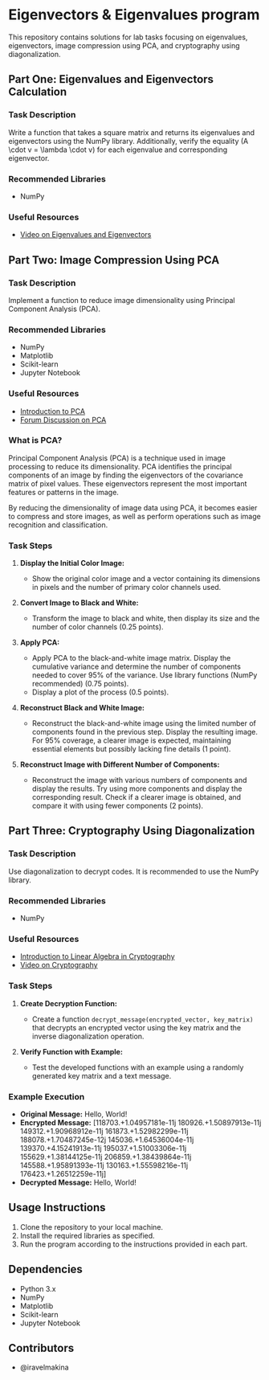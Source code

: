# Eigenvectors & Eigenvalues program

This repository contains solutions for lab tasks focusing on eigenvalues, eigenvectors, image compression using PCA, and cryptography using diagonalization.

## Part One: Eigenvalues and Eigenvectors Calculation

### Task Description
Write a function that takes a square matrix and returns its eigenvalues and eigenvectors using the NumPy library. Additionally, verify the equality \(A \cdot v = \lambda \cdot v\) for each eigenvalue and corresponding eigenvector.

### Recommended Libraries
- NumPy

### Useful Resources
- [Video on Eigenvalues and Eigenvectors](#)

## Part Two: Image Compression Using PCA

### Task Description
Implement a function to reduce image dimensionality using Principal Component Analysis (PCA).

### Recommended Libraries
- NumPy
- Matplotlib
- Scikit-learn
- Jupyter Notebook

### Useful Resources
- [Introduction to PCA](#)
- [Forum Discussion on PCA](#)

### What is PCA?
Principal Component Analysis (PCA) is a technique used in image processing to reduce its dimensionality. PCA identifies the principal components of an image by finding the eigenvectors of the covariance matrix of pixel values. These eigenvectors represent the most important features or patterns in the image.

By reducing the dimensionality of image data using PCA, it becomes easier to compress and store images, as well as perform operations such as image recognition and classification.

### Task Steps
1. **Display the Initial Color Image:**
   - Show the original color image and a vector containing its dimensions in pixels and the number of primary color channels used.

2. **Convert Image to Black and White:**
   - Transform the image to black and white, then display its size and the number of color channels (0.25 points).

3. **Apply PCA:**
   - Apply PCA to the black-and-white image matrix. Display the cumulative variance and determine the number of components needed to cover 95% of the variance. Use library functions (NumPy recommended) (0.75 points).
   - Display a plot of the process (0.5 points).

4. **Reconstruct Black and White Image:**
   - Reconstruct the black-and-white image using the limited number of components found in the previous step. Display the resulting image. For 95% coverage, a clearer image is expected, maintaining essential elements but possibly lacking fine details (1 point).

5. **Reconstruct Image with Different Number of Components:**
   - Reconstruct the image with various numbers of components and display the results. Try using more components and display the corresponding result. Check if a clearer image is obtained, and compare it with using fewer components (2 points).

## Part Three: Cryptography Using Diagonalization

### Task Description
Use diagonalization to decrypt codes. It is recommended to use the NumPy library.

### Recommended Libraries
- NumPy

### Useful Resources
- [Introduction to Linear Algebra in Cryptography](#)
- [Video on Cryptography](#)

### Task Steps
1. **Create Decryption Function:**
   - Create a function `decrypt_message(encrypted_vector, key_matrix)` that decrypts an encrypted vector using the key matrix and the inverse diagonalization operation.

2. **Verify Function with Example:**
   - Test the developed functions with an example using a randomly generated key matrix and a text message.

### Example Execution
- **Original Message:** Hello, World!
- **Encrypted Message:** [118703.+1.04957181e-11j 180926.+1.50897913e-11j 149312.+1.90968912e-11j 161873.+1.52982299e-11j 188078.+1.70487245e-12j 145036.+1.64536004e-11j 139370.+4.15241913e-11j 195037.+1.51003306e-11j 155629.+1.38144125e-11j 206859.+1.38439864e-11j 145588.+1.95891393e-11j 130163.+1.55598216e-11j 176423.+1.26512259e-11j]
- **Decrypted Message:** Hello, World!

## Usage Instructions
1. Clone the repository to your local machine.
2. Install the required libraries as specified.
3. Run the program according to the instructions provided in each part.

## Dependencies
- Python 3.x
- NumPy
- Matplotlib
- Scikit-learn
- Jupyter Notebook

## Contributors
- @iravelmakina
